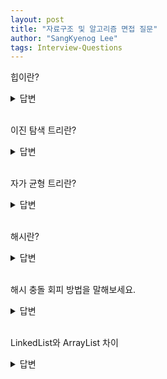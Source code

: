 ```yaml
---
layout: post
title: "자료구조 및 알고리즘 면접 질문"
author: "SangKyenog Lee"
tags: Interview-Questions
---
```


힙이란?
<details markdown="1">
<summary>답변</summary>

`힙은 최대값 혹은 최소값은 빠르게 찾기 위한 이진트리입니다. 최소 힙은 부모가 자식보다 작고 최대 힙은 부모가 자식보다 크고 삽입과 삭제 시간복잡도는 O(logN)입니다.`

</details>

<br>

이진 탐색 트리란?
<details markdown="1">
<summary>답변</summary>

`왼쪽 자식은 부모보다 작고 오른쪽 자식은 부모보다 큰 이진 트리입니다. 삽입과 검색의 시간복잡도는 O(logN) ~ O(N)입니다. N이 나오는 경우는 트리가 편향된 경우 발생합니다.`

</details>

<br>

자가 균형 트리란?
<details markdown="1">
<summary>답변</summary>

`이진 탐색 트리가 편향되지 않도록 하는 것을 하며, AVL 트리와 레드블랙트리가 존재합니다. AVL트리는 회전을 통해 균형을 맞추고 레드블랙트리는 노드들의 색을 다르게 해서 트리의 가장 깊은 경로가 가장 짧은 경로의 두 배가 되지 않도록 유지하는 방식입니다.`

</details>

<br>

해시란?
<details markdown="1">
<summary>답변</summary>

`해시에 매핑하여 데이터를 저장하는 자료구조입니다. 키는 해시펑션을 거쳐서 밸류와 매핑되어 버킷에 저장되며, 삽입, 삭제, 조회 모두 시간복잡도 O(1)입니다.`

</details>

<br>

해시 충돌 회피 방법을 말해보세요.
<details markdown="1">
<summary>답변</summary>

`크게 Open Addressing과 Separate Chaining이 존재합니다. 추가적으로 오픈 어드레싱에는 리니어 프로빙과 쿼드라틱 프로빙, 더블 해슁등이 있습니다.`

</details>

<br>

LinkedList와 ArrayList 차이
<details markdown="1">
<summary>답변</summary>

`LinkedList는 데이터를 추가하기 위해 단순히 새로운 노드를 생성하여 연결만하면 되기 떄문에 추가나 삭제 연산이 빠르지만 데이터를 조회할 때, 헤드부터 원하는 데이터까지 순차탐색을 진행해야 합니다. 반면에 ArrayList는 원하는 데이터를 시간복잡도 O(1)로 바로 접근할 수 있지만, 데이터를 중간에 삽입하거나 삭제하기 위해서 앞당기거나 뒤로 미는 작업이 필요해서 효율이 떨어집니다.`

</details>